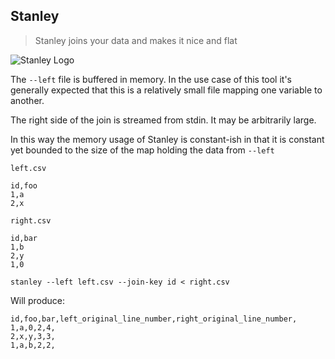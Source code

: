 ## Stanley

> Stanley joins your data and makes it nice and flat

![Stanley Logo](https://notbad.software/img/stanley_logo.jpg "Picture of a Stanley No. 5 bench plane used in woodworking")

The `--left` file is buffered in memory. In the use case of this tool it's generally expected that this is a relatively small file mapping one variable to another.

The right side of the join is streamed from stdin. It may be arbitrarily large.

In this way the memory usage of Stanley is constant-ish in that it is constant yet bounded to the size of the map holding the data from `--left`

`left.csv`
```
id,foo
1,a
2,x
```

`right.csv`
```
id,bar
1,b
2,y
1,0
```

```
stanley --left left.csv --join-key id < right.csv
```

Will produce:

```
id,foo,bar,left_original_line_number,right_original_line_number,
1,a,0,2,4,
2,x,y,3,3,
1,a,b,2,2,
```
